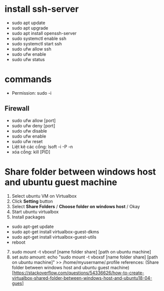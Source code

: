 # install ssh-server
 - sudo apt update
 - sudo apt upgrade
 - sudo apt install openssh-server
 - sudo systemctl enable ssh
 - sudo systemctl start ssh
 - sudo ufw allow ssh
 - sudo ufw enable
 - sudo ufw status
# commands
- Permission: sudo -i
## Firewall
- sudo ufw allow [port]
- sudo ufw deny [port]
- sudo ufw disable
- sudo ufw enable
- sudo ufw reset
- Liệt kê các cổng: lsoft -i -P -n
- xóa cổng: kill [PID]
# Share folder between windows host and ubuntu guest machine
1. Select ubuntu VM on Virtualbox
3. Click **Setting** button
4. Select **Share Folders** / **Choose folder on windows host** / Okay
5. Start ubuntu virtualbox
6. Install packages
- sudo apt-get update
- sudo apt-get install virtualbox-guest-dkms
- sudo apt-get install virtualbox-guest-utils
- reboot
7. sudo mount -t vboxsf [name folder share] [path on ubuntu machine]
8. set auto amount: echo "sudo mount -t vboxsf [name folder share] [path on ubuntu machine]" >> /home/myusername/.profile
references: (Share folder between windows host and ubuntu guest machine)[https://stackoverflow.com/questions/54336626/how-to-create-virtualbox-shared-folder-between-windows-host-and-ubuntu18-04-gues]

